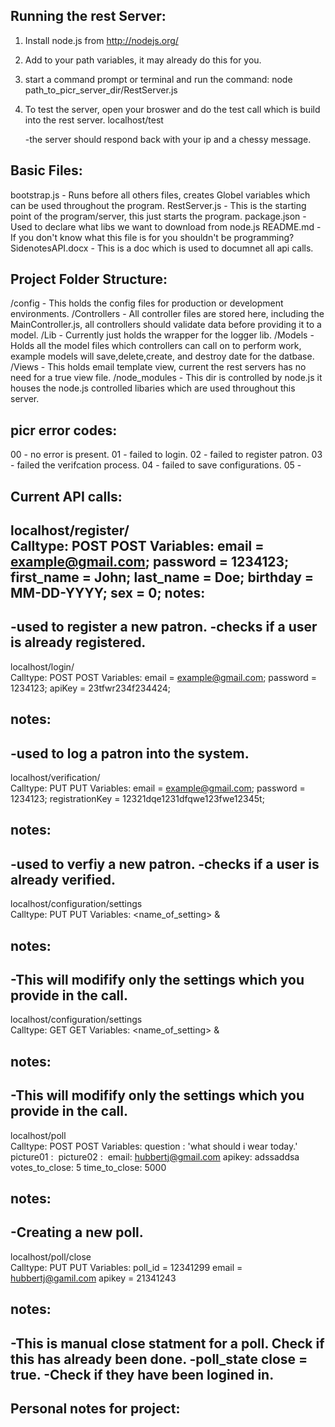 Running the rest Server:
------------------------

1. Install node.js from http://nodejs.org/
2. Add to your path variables, it may already do this for you.
3. start a command prompt or terminal and run the command:
node path_to_picr_server_dir/RestServer.js
4. To test the server, open your broswer and do the test call which is build into the rest server.
localhost/test 

	-the server should respond back with your ip and a chessy message.

Basic Files:
---------
bootstrap.js - Runs before all others files, creates Globel variables which can be used throughout the program.
RestServer.js - This is the starting point of the program/server, this just starts the program.
package.json - Used to declare what libs we want to download from node.js
README.md - If you don't know what this file is for you shouldn't be programming?
SidenotesAPI.docx - This is a doc which is used to documnet all api calls.

Project Folder Structure:
--------------------------
/config - This holds the config files for production or development environments.
/Controllers - All controller files are stored here, including the MainController.js, all controllers should validate data before providing it to a model.
/Lib - Currently just holds the wrapper for the logger lib.
/Models - Holds all the model files which controllers can call on to perform work, example models will save,delete,create, and destroy date for the datbase.
/Views - This holds email template view, current the rest servers has no need for a true view file.
/node_modules - This dir is controlled by node.js it houses the node.js controlled libaries which are used throughout this server.

picr error codes:
-----------------
00 - no error is present.
01 - failed to login.
02 - failed to register patron.
03 - failed the verifcation process.
04 - failed to save configurations.
05 - 

Current API calls:
----------------------------------------------
localhost/register/ 					
Calltype: POST
POST Variables:
	email = example@gmail.com;
	password = 1234123;
	first_name = John;
	last_name = Doe;
	birthday = MM-DD-YYYY;
	sex = 0;
notes:
------
-used to register a new patron.
-checks if a user is already registered.
------------------------------------------------
localhost/login/ 						
Calltype: POST
POST Variables:
	email = example@gmail.com;
	password = 1234123;
	apiKey = 23tfwr234f234424;

notes:
------
-used to log a patron into the system.
-----------------------------------------------
localhost/verification/ 				
Calltype: PUT
PUT Variables:
	email = example@gmail.com;
	password = 1234123;
	registrationKey = 12321dqe1231dfqwe123fwe12345t;

notes:
------
-used to verfiy a new patron.
-checks if a user is already verified.
------------------------------------------------
localhost/configuration/settings 		
Calltype: PUT
PUT Variables:
<name_of_setting> & <value>

notes:
------
-This will modifify only the settings which you provide in the call.
------------------------------------------------
localhost/configuration/settings 		
Calltype: GET
GET Variables:
<name_of_setting> & <value>

notes:
------
-This will modifify only the settings which you provide in the call.
------------------------------------------------
localhost/poll 		
Calltype: POST
POST Variables:
question : 'what should i wear today.'
picture01 : <image>
picture02 : <image>
email: hubbertj@gmail.com
apikey: adssaddsa
votes_to_close: 5 <one or both>
time_to_close: 5000 <in mins>

notes:
------
-Creating a new poll.
------------------------------------------------
localhost/poll/close 		
Calltype: PUT
PUT Variables:
poll_id = 12341299
email = hubbertj@gamil.com
apikey = 21341243

notes:
------
-This is manual close statment for a poll. Check if this has already been done. 
-poll_state close = true. 
-Check if they have been logined in.
-------------------------------------------------











Personal notes for project:
----------------------------